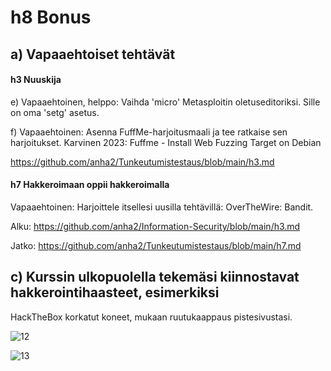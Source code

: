 # h8 Bonus

## a) Vapaaehtoiset tehtävät

#### h3 Nuuskija

e) Vapaaehtoinen, helppo: Vaihda 'micro' Metasploitin oletuseditoriksi. Sille on oma 'setg' asetus.

f) Vapaaehtoinen: Asenna FuffMe-harjoitusmaali ja tee ratkaise sen harjoitukset. Karvinen 2023: Fuffme - Install Web Fuzzing Target on Debian

https://github.com/anha2/Tunkeutumistestaus/blob/main/h3.md

#### h7 Hakkeroimaan oppii hakkeroimalla

Vapaaehtoinen: Harjoittele itsellesi uusilla tehtävillä: OverTheWire: Bandit.

Alku: https://github.com/anha2/Information-Security/blob/main/h3.md

Jatko: https://github.com/anha2/Tunkeutumistestaus/blob/main/h7.md

## c) Kurssin ulkopuolella tekemäsi kiinnostavat hakkerointihaasteet, esimerkiksi

HackTheBox korkatut koneet, mukaan ruutukaappaus pistesivustasi. 

![12](https://github.com/user-attachments/assets/eec58e0e-0e80-4dad-9dae-58a4ba647ac8)

![13](https://github.com/user-attachments/assets/a62a2d5a-4e90-47b0-b53c-238bc304cb92)

